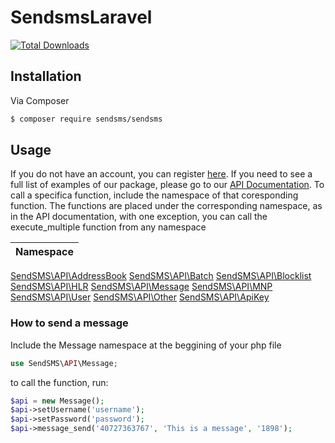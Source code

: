 # SendsmsLaravel
[![Total Downloads][ico-downloads]][link-downloads]

## Installation

Via Composer

``` bash
$ composer require sendsms/sendsms
```

## Usage

If you do not have an account, you can register [here](https://hub.sendsms.ro/register).
If you need to see a full list of examples of our package, please go to our [API Documentation](https://www.sendsms.ro/api/).
To call a specifica function, include the namespace of that coresponding function.
The functions are placed under the corresponding namespace, as in the API documentation, with one exception, you can call the execute_multiple function from any namespace

| Namespace |
| --------- |
[SendSMS\API\AddressBook](https://www.sendsms.ro/api/#address-book) 
[SendSMS\API\Batch](https://www.sendsms.ro/api/#batch) 
[SendSMS\API\Blocklist](https://www.sendsms.ro/api/#blocklist) 
[SendSMS\API\HLR](https://www.sendsms.ro/api/#hlr) 
[SendSMS\API\Message](https://www.sendsms.ro/api/#message) 
[SendSMS\API\MNP](https://www.sendsms.ro/api/#mnp) 
[SendSMS\API\User](https://www.sendsms.ro/api/#user) 
[SendSMS\API\Other](https://www.sendsms.ro/api/#other) 
[SendSMS\API\ApiKey](https://www.sendsms.ro/api/#api-key-2) 

### How to send a message

Include the Message namespace at the beggining of your php file

``` php
use SendSMS\API\Message;
```

to call the function, run:

``` php
$api = new Message();
$api->setUsername('username');
$api->setPassword('password');
$api->message_send('40727363767', 'This is a message', '1898');
```


[ico-downloads]: https://img.shields.io/packagist/dt/sendsms/sendsms.svg?style=flat-square

[link-downloads]: https://packagist.org/packages/sendsms/sendsms
